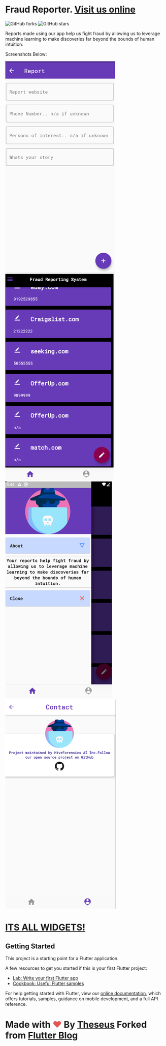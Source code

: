 <a href="https://sourcerer.io/the3seus"><img src="https://img.shields.io/badge/Dart-47%20commits-orange.svg" alt=""></a>
# Fraud Reporter. <a href="http://www.fraudreporter.app">Visit us online</a>
![GitHub forks](https://img.shields.io/github/forks/HiveForensicsAI/fraudreporter?style=for-the-badge) ![GitHub stars](https://img.shields.io/github/stars/HiveForensicsAI/fraudreporter?style=for-the-badge)


Reports made using our app help us fight fraud by allowing us to leverage machine learning to make discoveries far beyond the bounds of human intuition.
 

Screenshots Below:<br>

![Blog App](https://github.com/HiveForensicsAI/fraudreporter/blob/master/screenshots/screen2.png)
![Blog App](https://github.com/HiveForensicsAI/fraudreporter/blob/master/screenshots/screen3.png)
![Blog App](https://github.com/HiveForensicsAI/fraudreporter/blob/master/screenshots/screen4.png)
![Blog App](https://github.com/HiveForensicsAI/fraudreporter/blob/master/screenshots/screen5.png)

# <a href="https://itsallwidgets.com/blog-app">ITS ALL WIDGETS!</a>

## Getting Started

This project is a starting point for a Flutter application.

A few resources to get you started if this is your first Flutter project:

- [Lab: Write your first Flutter app](https://flutter.dev/docs/get-started/codelab)
- [Cookbook: Useful Flutter samples](https://flutter.dev/docs/cookbook)

For help getting started with Flutter, view our
[online documentation](https://flutter.dev/docs), which offers tutorials,
samples, guidance on mobile development, and a full API reference.

# Made with <span style="color: #e25555;">&#9829;</span> By <a href="https://www.linkedin.com/in/theeseus/">Theseus</a> </span> Forked from  <a href="https://github.com/himanshusharma89/Flutter-Blog-App">Flutter Blog </a>
